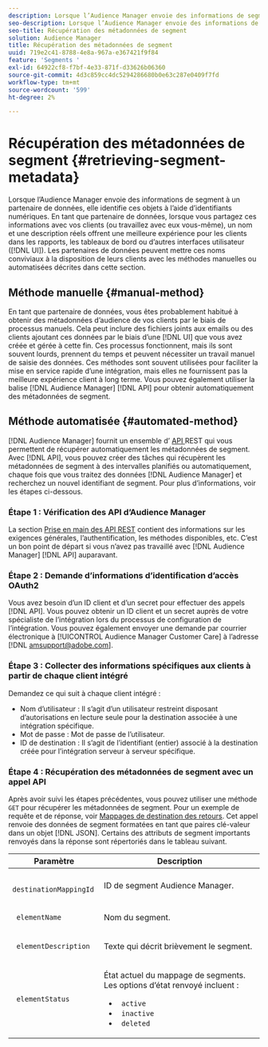 ```yaml
---
description: Lorsque l’Audience Manager envoie des informations de segment à un partenaire de données, elle identifie ces objets à l’aide d’identifiants numériques. En tant que partenaire de données, lorsque vous partagez ces informations avec vos clients (ou travaillez avec eux vous-même), un nom et une description réels offrent une meilleure expérience pour les clients dans les rapports, les tableaux de bord ou d’autres interfaces utilisateur (interface utilisateur). Les partenaires de données peuvent mettre ces noms conviviaux à la disposition de leurs clients avec les méthodes manuelles ou automatisées décrites dans cette section.
seo-description: Lorsque l’Audience Manager envoie des informations de segment à un partenaire de données, elle identifie ces objets à l’aide d’identifiants numériques. En tant que partenaire de données, lorsque vous partagez ces informations avec vos clients (ou travaillez avec eux vous-même), un nom et une description réels offrent une meilleure expérience pour les clients dans les rapports, les tableaux de bord ou d’autres interfaces utilisateur (interface utilisateur). Les partenaires de données peuvent mettre ces noms conviviaux à la disposition de leurs clients avec les méthodes manuelles ou automatisées décrites dans cette section.
seo-title: Récupération des métadonnées de segment
solution: Audience Manager
title: Récupération des métadonnées de segment
uuid: 719e2c41-8788-4e8a-967a-e367421f9f84
feature: 'Segments '
exl-id: 64922cf8-f7bf-4e33-871f-d33626b06360
source-git-commit: 4d3c859cc4dc5294286680b0e63c287e0409f7fd
workflow-type: tm+mt
source-wordcount: '599'
ht-degree: 2%

---
```


# Récupération des métadonnées de segment {#retrieving-segment-metadata}

Lorsque l’Audience Manager envoie des informations de segment à un partenaire de données, elle identifie ces objets à l’aide d’identifiants numériques. En tant que partenaire de données, lorsque vous partagez ces informations avec vos clients (ou travaillez avec eux vous-même), un nom et une description réels offrent une meilleure expérience pour les clients dans les rapports, les tableaux de bord ou d’autres interfaces utilisateur ([!DNL UI]). Les partenaires de données peuvent mettre ces noms conviviaux à la disposition de leurs clients avec les méthodes manuelles ou automatisées décrites dans cette section.

## Méthode manuelle {#manual-method}

En tant que partenaire de données, vous êtes probablement habitué à obtenir des métadonnées d’audience de vos clients par le biais de processus manuels. Cela peut inclure des fichiers joints aux emails ou des clients ajoutant ces données par le biais d’une [!DNL UI] que vous avez créée et gérée à cette fin. Ces processus fonctionnent, mais ils sont souvent lourds, prennent du temps et peuvent nécessiter un travail manuel de saisie des données. Ces méthodes sont souvent utilisées pour faciliter la mise en service rapide d’une intégration, mais elles ne fournissent pas la meilleure expérience client à long terme. Vous pouvez également utiliser la balise [!DNL Audience Manager] [!DNL API] pour obtenir automatiquement des métadonnées de segment.

## Méthode automatisée {#automated-method}

[!DNL Audience Manager] fournit un ensemble d’ [API ](../../api/rest-api-main/rest-api-main.md) REST qui vous permettent de récupérer automatiquement les métadonnées de segment. Avec [!DNL API], vous pouvez créer des tâches qui récupèrent les métadonnées de segment à des intervalles planifiés ou automatiquement, chaque fois que vous traitez des données [!DNL Audience Manager] et recherchez un nouvel identifiant de segment. Pour plus d’informations, voir les étapes ci-dessous.

### Étape 1 : Vérification des API d’Audience Manager

La section [Prise en main des API REST](../../api/rest-api-main/aam-api-getting-started.md) contient des informations sur les exigences générales, l’authentification, les méthodes disponibles, etc. C’est un bon point de départ si vous n’avez pas travaillé avec [!DNL Audience Manager] [!DNL API] auparavant.

### Étape 2 : Demande d’informations d’identification d’accès OAuth2

Vous avez besoin d’un ID client et d’un secret pour effectuer des appels [!DNL API]. Vous pouvez obtenir un ID client et un secret auprès de votre spécialiste de l’intégration lors du processus de configuration de l’intégration. Vous pouvez également envoyer une demande par courrier électronique à [!UICONTROL Audience Manager Customer Care] à l’adresse [!DNL amsupport@adobe.com].

### Étape 3 : Collecter des informations spécifiques aux clients à partir de chaque client intégré

Demandez ce qui suit à chaque client intégré :

* Nom d’utilisateur : Il s’agit d’un utilisateur restreint disposant d’autorisations en lecture seule pour la destination associée à une intégration spécifique.
* Mot de passe : Mot de passe de l’utilisateur.
* ID de destination : Il s’agit de l’identifiant (entier) associé à la destination créée pour l’intégration serveur à serveur spécifique.

### Étape 4 : Récupération des métadonnées de segment avec un appel API

Après avoir suivi les étapes précédentes, vous pouvez utiliser une méthode `GET` pour récupérer les métadonnées de segment. Pour un exemple de requête et de réponse, voir [Mappages de destination des retours](../../api/rest-api-main/aam-api-destinations/aam-api-retrieve-destinations.md#return-dest-mappings). Cet appel renvoie des données de segment formatées en tant que paires clé-valeur dans un objet [!DNL JSON]. Certains des attributs de segment importants renvoyés dans la réponse sont répertoriés dans le tableau suivant.

<table id="table_446384AE9A36408A9C570CB7DB72C3D6"> 
 <thead> 
  <tr> 
   <th colname="col1" class="entry"> Paramètre </th> 
   <th colname="col2" class="entry"> Description </th> 
  </tr> 
 </thead>
 <tbody> 
  <tr> 
   <td colname="col1"> <p> <code> destinationMappingId</code> </p> </td> 
   <td colname="col2"> <p>ID de segment <span class="keyword"> Audience Manager</span>. </p> </td> 
  </tr> 
  <tr> 
   <td colname="col1"> <p> <code> elementName</code> </p> </td> 
   <td colname="col2"> <p>Nom du segment. </p> </td> 
  </tr> 
  <tr> 
   <td colname="col1"> <p> <code> elementDescription</code> </p> </td> 
   <td colname="col2"> <p>Texte qui décrit brièvement le segment. </p> </td> 
  </tr> 
  <tr> 
   <td colname="col1"> <p> <code> elementStatus</code> </p> </td> 
   <td colname="col2"> <p>État actuel du mappage de segments. Les options d’état renvoyé incluent : </p> 
    <ul id="ul_BA3A1F5A773D4ECD9A1A3A1118BDDA8A"> 
     <li id="li_A12B858BD0AD4F35BCD50A4D113D86FF"> <code> active</code> </li> 
     <li id="li_98C04A861C2D4364B5FBD24498E8E9C5"> <code> inactive</code> </li> 
     <li id="li_1913A10948894FF3B507C0A3FE775CC1"> <code> deleted</code> </li> 
    </ul> </td> 
  </tr> 
 </tbody> 
</table>
